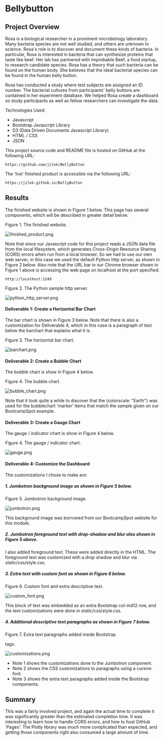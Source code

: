 # Bellybutton

## Project Overview

Rosa is a biological researcher in a prominent microbiology laboratory.
Many bacteria species are not well studied, and others are unknown to science.
Rosa's role is to discover and document these kinds of bacteria.
In particular, Rosa is interested in bacteria that can synthesize proteins that taste like beef.
Her lab has partnered with Improbable Beef, a food startup, to research candidate species.
Rosa has a theory that such bacteria can be found on the human body.
She believes that the ideal bacterial species can be found in the human belly button.

Rosa has conducted a study where test subjects are assigned an ID number.
The bacterial cultures from participants' belly buttons are contained in her experiment database.
We helped Rosa create a dashboard so study participants as well as fellow researchers can investigate the data.

Technologies Used:
- Javascript
- Bootstrap Javascript Library
- D3 (Data Driven Documents Javascript Library)
- HTML / CSS
- JSON

This project source code and README file is hosted on GitHub at the following URL:

```
https://github.com/jilek/BellyButton
```

The 'live' finished product is accessible via the following URL:

```
https://jilek.github.io/BellyButton
```

## Results

The finished website is shown in Figure 1 below. This page has several components, which will be described in greater detail below.

Figure 1. The finished website.

![finished_product.png](Images/finished_product.png)

Note that since our Javascript code for this project reads a JSON data file from the local filesystem, which generates Cross-Origin Resource Sharing (CORS) errors when run from a local browser. So we had to use our own web server, in this case we used the default Python http server, as shown in Figure 2 below. Also note that the URL bar in our Chrome browser shown in Figure 1 above is accessing the web page on localhost at the port specified:

```
http://localhost:1249
```

Figure 2. The Python sample http server.

![python_http_server.png](Images/python_http_server.png)

#### Deliverable 1: Create a Horizontal Bar Chart

The bar chart is shown in Figure 3 below. Note that there is also a customization for Deliverable 4, which in this case is a paragraph of text below the barchart that explains what it is.

Figure 3. The horizontal bar chart.

![barchart.png](Images/barchart.png)

#### Deliverable 2: Create a Bubble Chart

The bubble chart is show in Figure 4 below.

Figure 4. The bubble chart.

![bubble_chart.png](Images/bubble_chart.png)

Note that it took quite a while to discover that the {colorscale: "Earth"} was used for the bubblechart 'marker' items that match the sample given on our BootcampSpot example.

#### Deliverable 3: Create a Gauge Chart

The gauge / indicator chart is show in Figure 4 below.

Figure 4. The gauge / indicator chart.

![gauge.png](Images/gauge.png)

#### Deliverable 4: Customize the Dashboard

The customizations I chose to make are:

##### 1. Jumbotron background image as shown in Figure 5 below.

Figure 5. Jumbotron background image.

![jumbotron.png](Images/jumbotron.png)

This background image was borrowed from our BootcampSpot website for this module.

##### 2. Jumbotron foreground text with drop-shadow and blur also shown in Figure 5 above.

I also added foreground text. These were added directly in the HTML. The foreground text was customized with a drop shadow and blur via static/css/style.css.

##### 3. Extra text with custom font as shown in Figure 6 below.

Figure 6. Custom font and extra descriptive text.

![custom_font.png](Images/custom_font.png)

This block of text was embedded as an extra Bootstrap col-md12 row, and the text customizations were done in static/css/style.css.

##### 4. Additional descriptive text paragraphs as shown in Figure 7 below.

Figure 7. Extra text paragraphs added inside Bootstrap <div> tags.

![customizations.png](Images/customizations.png)

- Note 1 shows the customizations done to the Jumbotron component.
- Note 2 shows the CSS customizations to paragraphs using a cursive font.
- Note 3 shows the extra text paragraphs added inside the Bootstrap <div> components.

## Summary

This was a fairly involved project, and again the actual time to complete it was significantly greater than the estimated completion time. It was interesting to learn how to handle CORS errors, and how to host GitHub 'Pages'. The Plotly library was much more complicated than expected, and getting those components right also consumed a large amount of time.
